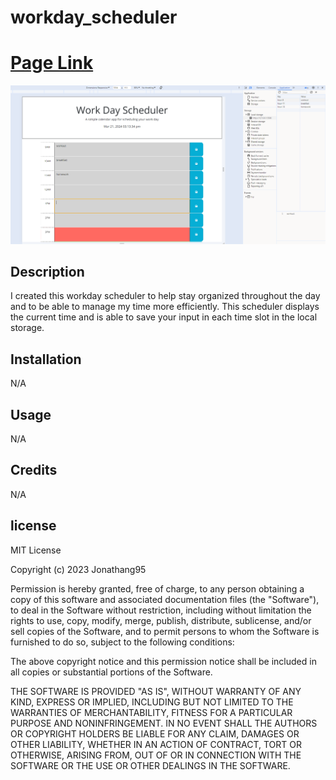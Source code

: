 # workday_scheduler
# [Page Link](https://jonathang95.github.io/workday_scheduler/)

![](./assets/images/Screenshot%202024-03-21%20151342.png)
## Description
 I created this workday scheduler to help stay organized throughout the day and to be able to manage my time more efficiently. This scheduler displays the current time and is able to save your input in each time slot in the local storage.
## Installation
N/A

## Usage 
N/A

## Credits
N/A

## license


MIT License

Copyright (c) 2023 Jonathang95

Permission is hereby granted, free of charge, to any person obtaining a copy
of this software and associated documentation files (the "Software"), to deal
in the Software without restriction, including without limitation the rights
to use, copy, modify, merge, publish, distribute, sublicense, and/or sell
copies of the Software, and to permit persons to whom the Software is
furnished to do so, subject to the following conditions:

The above copyright notice and this permission notice shall be included in all
copies or substantial portions of the Software.

THE SOFTWARE IS PROVIDED "AS IS", WITHOUT WARRANTY OF ANY KIND, EXPRESS OR
IMPLIED, INCLUDING BUT NOT LIMITED TO THE WARRANTIES OF MERCHANTABILITY,
FITNESS FOR A PARTICULAR PURPOSE AND NONINFRINGEMENT. IN NO EVENT SHALL THE
AUTHORS OR COPYRIGHT HOLDERS BE LIABLE FOR ANY CLAIM, DAMAGES OR OTHER
LIABILITY, WHETHER IN AN ACTION OF CONTRACT, TORT OR OTHERWISE, ARISING FROM,
OUT OF OR IN CONNECTION WITH THE SOFTWARE OR THE USE OR OTHER DEALINGS IN THE
SOFTWARE.
